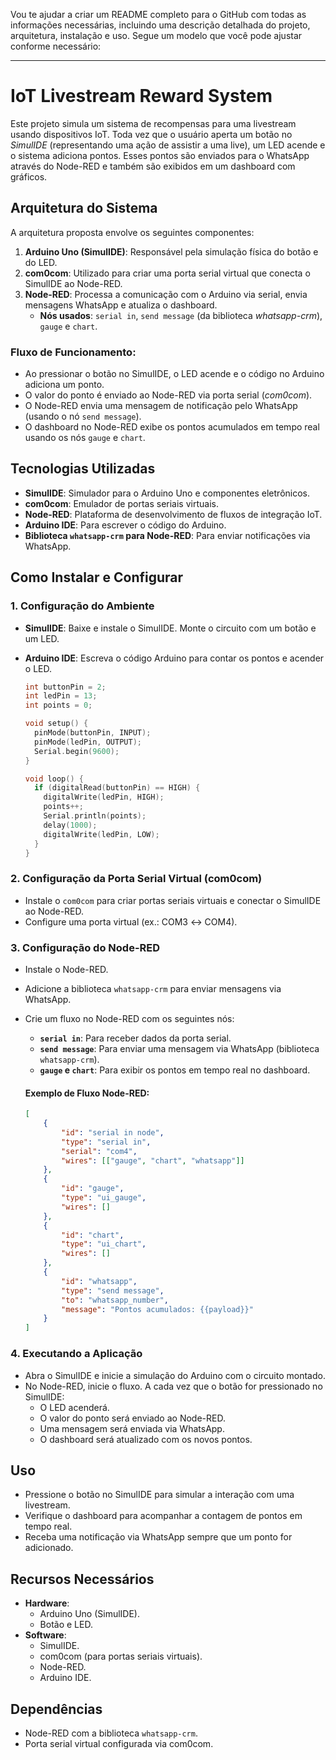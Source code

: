 Vou te ajudar a criar um README completo para o GitHub com todas as informações necessárias, incluindo uma descrição detalhada do projeto, arquitetura, instalação e uso. Segue um modelo que você pode ajustar conforme necessário:

---

# **IoT Livestream Reward System**

Este projeto simula um sistema de recompensas para uma livestream usando dispositivos IoT. Toda vez que o usuário aperta um botão no *SimulIDE* (representando uma ação de assistir a uma live), um LED acende e o sistema adiciona pontos. Esses pontos são enviados para o WhatsApp através do Node-RED e também são exibidos em um dashboard com gráficos.

## **Arquitetura do Sistema**

A arquitetura proposta envolve os seguintes componentes:

1. **Arduino Uno (SimulIDE)**: Responsável pela simulação física do botão e do LED.
2. **com0com**: Utilizado para criar uma porta serial virtual que conecta o SimulIDE ao Node-RED.
3. **Node-RED**: Processa a comunicação com o Arduino via serial, envia mensagens WhatsApp e atualiza o dashboard.
   - **Nós usados**: `serial in`, `send message` (da biblioteca *whatsapp-crm*), `gauge` e `chart`.

### **Fluxo de Funcionamento**:
- Ao pressionar o botão no SimulIDE, o LED acende e o código no Arduino adiciona um ponto.
- O valor do ponto é enviado ao Node-RED via porta serial (*com0com*).
- O Node-RED envia uma mensagem de notificação pelo WhatsApp (usando o nó `send message`).
- O dashboard no Node-RED exibe os pontos acumulados em tempo real usando os nós `gauge` e `chart`.

## **Tecnologias Utilizadas**
- **SimulIDE**: Simulador para o Arduino Uno e componentes eletrônicos.
- **com0com**: Emulador de portas seriais virtuais.
- **Node-RED**: Plataforma de desenvolvimento de fluxos de integração IoT.
- **Arduino IDE**: Para escrever o código do Arduino.
- **Biblioteca `whatsapp-crm` para Node-RED**: Para enviar notificações via WhatsApp.
  
## **Como Instalar e Configurar**

### **1. Configuração do Ambiente**
- **SimulIDE**: Baixe e instale o SimulIDE. Monte o circuito com um botão e um LED.
- **Arduino IDE**: Escreva o código Arduino para contar os pontos e acender o LED.
  
  ```cpp
  int buttonPin = 2;
  int ledPin = 13;
  int points = 0;

  void setup() {
    pinMode(buttonPin, INPUT);
    pinMode(ledPin, OUTPUT);
    Serial.begin(9600);
  }

  void loop() {
    if (digitalRead(buttonPin) == HIGH) {
      digitalWrite(ledPin, HIGH);
      points++;
      Serial.println(points);
      delay(1000);
      digitalWrite(ledPin, LOW);
    }
  }
  ```

### **2. Configuração da Porta Serial Virtual (com0com)**
- Instale o `com0com` para criar portas seriais virtuais e conectar o SimulIDE ao Node-RED.
- Configure uma porta virtual (ex.: COM3 ↔ COM4).

### **3. Configuração do Node-RED**
- Instale o Node-RED.
- Adicione a biblioteca `whatsapp-crm` para enviar mensagens via WhatsApp.
- Crie um fluxo no Node-RED com os seguintes nós:
  
  - **`serial in`**: Para receber dados da porta serial.
  - **`send message`**: Para enviar uma mensagem via WhatsApp (biblioteca `whatsapp-crm`).
  - **`gauge` e `chart`**: Para exibir os pontos em tempo real no dashboard.

  #### **Exemplo de Fluxo Node-RED:**
  ```json
  [
      {
          "id": "serial in node",
          "type": "serial in",
          "serial": "com4",
          "wires": [["gauge", "chart", "whatsapp"]]
      },
      {
          "id": "gauge",
          "type": "ui_gauge",
          "wires": []
      },
      {
          "id": "chart",
          "type": "ui_chart",
          "wires": []
      },
      {
          "id": "whatsapp",
          "type": "send message",
          "to": "whatsapp_number",
          "message": "Pontos acumulados: {{payload}}"
      }
  ]
  ```

### **4. Executando a Aplicação**
- Abra o SimulIDE e inicie a simulação do Arduino com o circuito montado.
- No Node-RED, inicie o fluxo. A cada vez que o botão for pressionado no SimulIDE:
  - O LED acenderá.
  - O valor do ponto será enviado ao Node-RED.
  - Uma mensagem será enviada via WhatsApp.
  - O dashboard será atualizado com os novos pontos.

## **Uso**
- Pressione o botão no SimulIDE para simular a interação com uma livestream.
- Verifique o dashboard para acompanhar a contagem de pontos em tempo real.
- Receba uma notificação via WhatsApp sempre que um ponto for adicionado.

## **Recursos Necessários**
- **Hardware**:
  - Arduino Uno (SimulIDE).
  - Botão e LED.
- **Software**:
  - SimulIDE.
  - com0com (para portas seriais virtuais).
  - Node-RED.
  - Arduino IDE.

## **Dependências**
- Node-RED com a biblioteca `whatsapp-crm`.
- Porta serial virtual configurada via com0com.

